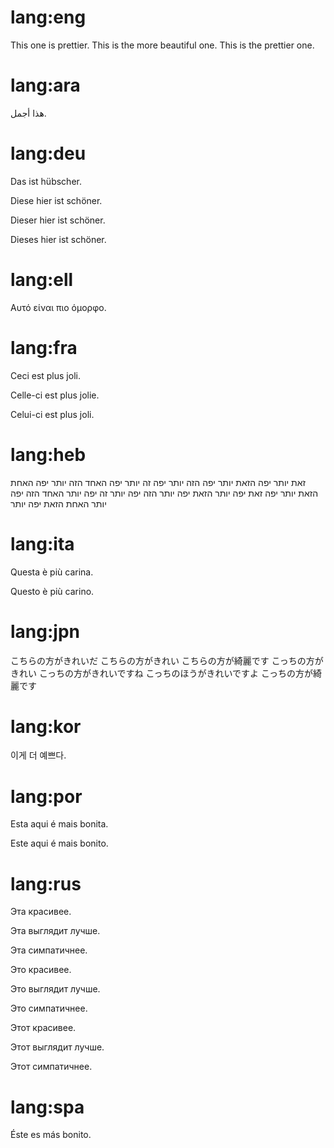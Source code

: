 # lang:eng

This one is prettier.
This is the more beautiful one.
This is the prettier one.

# lang:ara

هذا أجمل.

# lang:deu

Das ist hübscher.

Diese hier ist schöner.

Dieser hier ist schöner.

Dieses hier ist schöner.

# lang:ell

Αυτό είναι πιο όμορφο.

# lang:fra

Ceci est plus joli.

Celle-ci est plus jolie.

Celui-ci est plus joli.

# lang:heb

זאת יותר יפה
הזאת יותר יפה
הזה יותר יפה
זה יותר יפה
האחד הזה יותר יפה
האחת הזאת יותר יפה
זאת יפה יותר
הזאת יפה יותר
הזה יפה יותר
זה יפה יותר
האחד הזה יפה יותר
האחת הזאת יפה יותר

# lang:ita

Questa è più carina.

Questo è più carino.

# lang:jpn

こちらの方がきれいだ
こちらの方がきれい
こちらの方が綺麗です
こっちの方がきれい
こっちの方がきれいですね
こっちのほうがきれいですよ
こっちの方が綺麗です

# lang:kor

이게 더 예쁘다.

# lang:por

Esta aqui é mais bonita.

Este aqui é mais bonito.

# lang:rus

Эта красивее.

Эта выглядит лучше.

Эта симпатичнее.

Это красивее.

Это выглядит лучше.

Это симпатичнее.

Этот красивее.

Этот выглядит лучше.

Этот симпатичнее.

# lang:spa

Éste es más bonito.
